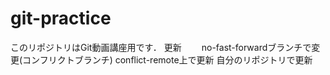 # git-practice
このリポジトリはGit動画講座用です．
更新　　
no-fast-forwardブランチで変更(コンフリクトブランチ)
conflict-remote上で更新
自分のリポジトリで更新